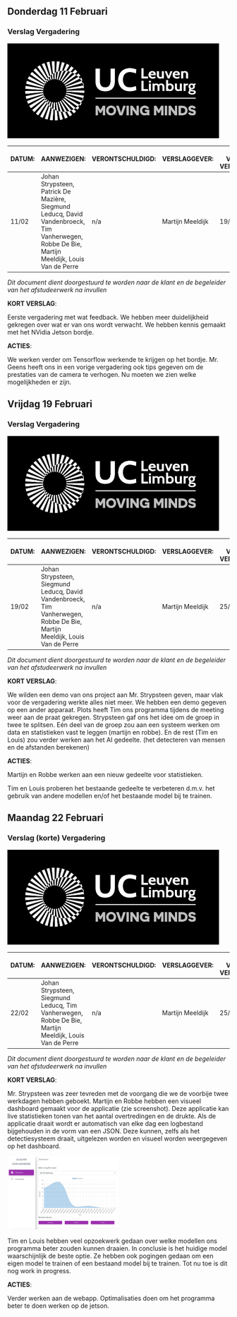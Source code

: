 ## Donderdag 11 Februari

### Verslag Vergadering 

![img](img/clip_image001.jpg)

| DATUM: | AANWEZIGEN:                                                  | **VERONTSCHULDIGD:** | VERSLAGGEVER:    | DATUM VOLGENDE VERGADERING: | AGENDA:                     |
| ------ | ------------------------------------------------------------ | -------------------- | ---------------- | --------------------------- | --------------------------- |
| 11/02  | Johan Strypsteen, Patrick De Mazière, Siegmund Leducq, David Vandenbroeck, Tim Vanherwegen, Robbe De Bie, Martijn Meeldijk, Louis Van de Perre | n/a                  | Martijn Meeldijk | 19/02                       | Feedback en verduidelijking |

*Dit document dient doorgestuurd te worden naar de klant en de begeleider van het afstudeerwerk na invullen*

**KORT VERSLAG**:

Eerste vergadering met wat feedback. We hebben meer duidelijkheid gekregen over wat er van ons wordt verwacht. We hebben kennis gemaakt met het NVidia Jetson bordje. 



**ACTIES**:

We werken verder om Tensorflow werkende te krijgen op het bordje. Mr. Geens heeft ons in een vorige vergadering ook tips gegeven om de prestaties van de camera te verhogen. Nu moeten we zien welke mogelijkheden er zijn. 







## Vrijdag 19 Februari

### Verslag Vergadering 

![img](img/clip_image001.jpg)

| DATUM: | AANWEZIGEN:                                                  | **VERONTSCHULDIGD:** | VERSLAGGEVER:    | DATUM VOLGENDE VERGADERING: | AGENDA:  |
| ------ | ------------------------------------------------------------ | -------------------- | ---------------- | --------------------------- | -------- |
| 19/02  | Johan Strypsteen, Siegmund Leducq, David Vandenbroeck, Tim Vanherwegen, Robbe De Bie, Martijn Meeldijk, Louis Van de Perre | n/a                  | Martijn Meeldijk | 25/02                       | Feedback |

*Dit document dient doorgestuurd te worden naar de klant en de begeleider van het afstudeerwerk na invullen*

**KORT VERSLAG**: 

We wilden een demo van ons project aan Mr. Strypsteen geven, maar vlak voor de vergadering werkte alles niet meer. We hebben een demo gegeven op een ander apparaat. Plots heeft Tim ons programma tijdens de meeting weer aan de praat gekregen. Strypsteen gaf ons het idee om de groep in twee te splitsen. Eén deel van de groep zou aan een systeem werken om data en statistieken vast te leggen (martijn en robbe). En de rest (Tim en Louis) zou verder werken aan het AI gedeelte. (het detecteren van mensen en de afstanden berekenen)  

**ACTIES**:

Martijn en Robbe werken aan een nieuw gedeelte voor statistieken. 

Tim en Louis proberen het bestaande gedeelte te verbeteren d.m.v. het gebruik van andere modellen en/of het bestaande model bij te trainen.



  

##  Maandag 22 Februari

### Verslag (korte) Vergadering 

![img](img/clip_image001.jpg)

| DATUM: | AANWEZIGEN:                                                  | **VERONTSCHULDIGD:** | VERSLAGGEVER:    | DATUM VOLGENDE VERGADERING: | AGENDA:                                   |
| ------ | ------------------------------------------------------------ | -------------------- | ---------------- | --------------------------- | ----------------------------------------- |
| 22/02  | Johan Strypsteen, Siegmund Leducq, Tim Vanherwegen, Robbe De Bie, Martijn Meeldijk, Louis Van de Perre | n/a                  | Martijn Meeldijk | 25/02                       | Korte vergadering om voortgang te checken |

*Dit document dient doorgestuurd te worden naar de klant en de begeleider van het afstudeerwerk na invullen*

**KORT VERSLAG**: 

Mr. Strypsteen was zeer tevreden met de voorgang die we de voorbije twee werkdagen hebben geboekt. Martijn en Robbe hebben een visueel dashboard gemaakt voor de applicatie (zie screenshot). Deze applicatie kan live statistieken tonen van het aantal overtredingen en de drukte. Als de applicatie draait wordt er automatisch van elke dag een logbestand bijgehouden in de vorm van een JSON. Deze kunnen, zelfs als het detectiesysteem draait, uitgelezen worden en visueel worden weergegeven op het dashboard. 

<img src="img/image-20210223154013913.png" alt="image-20210223154013913" width="50%;" />

Tim en Louis hebben veel opzoekwerk gedaan over welke modellen ons programma beter zouden kunnen draaien. In conclusie is het huidige model waarschijnlijk de beste optie. Ze hebben ook pogingen gedaan om een eigen model te trainen of een bestaand model bij te trainen. Tot nu toe is dit nog work in progress.

**ACTIES**:

Verder werken aan de webapp. Optimalisaties doen om het programma beter te doen werken op de jetson. 





  

 

 

 